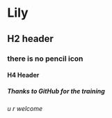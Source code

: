 # Lily
## H2 header
### there is no pencil icon
#### H4 Header
##### Thanks to GitHub for the training
###### u r welcome

